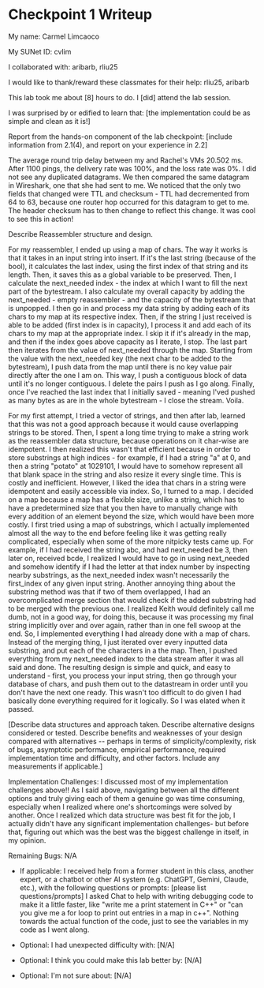 Checkpoint 1 Writeup
====================

My name: Carmel Limcaoco

My SUNet ID: cvlim

I collaborated with: aribarb, rliu25

I would like to thank/reward these classmates for their help: rliu25, aribarb

This lab took me about [8] hours to do. I [did] attend the lab session.

I was surprised by or edified to learn that: [the implementation could be as simple and clean as it is!]

Report from the hands-on component of the lab checkpoint: [include
information from 2.1(4), and report on your experience in 2.2]

The average round trip delay between my and Rachel's VMs 20.502 ms. 
After 1100 pings, the delivery rate was 100%, and the loss rate was 0%.
I did not see any duplicated datagrams. 
We then compared the same datagram in Wireshark, one that she had sent to me.
We noticed that the only two fields that changed were TTL and checksum - TTL 
had decremented from 64 to 63, because one router hop occurred for this datagram
to get to me. The header checksum has to then change to reflect this change.
It was cool to see this in action!

Describe Reassembler structure and design. 

For my reassembler, I ended up using a map of chars. The way it works is that
it takes in an input string into insert.
If it's the last string (because of the bool), it calculates the last index,
using the first index of that string and its length. Then, it saves this as a
global variable to be preserved.
Then, I calculate the next_needed index - the index at which I want to fill the
next part of the bytestream. I also calculate my overall capacity by adding
the next_needed - empty reassembler - and the capacity of the bytestream that is
unpopped. I then go in and process my data string by adding each of its chars
to my map at its respective index.
Then, if the string I just received is able to be added (first index is in capacity), I process it
and add each of its chars to my map at the appropriate index. I skip it if it's already
in the map, and then if the index goes above capacity as I iterate, I stop.
The last part then iterates from the value of next_needed through the map.
Starting from the value with the next_needed key (the next char to be added to
the bytestream), I push data from the map until there is no key value pair directly
after the one I am on. This way, I push a contiguous block of data until it's no longer
contiguous. I delete the pairs I push as I go along.
Finally, once I've reached the last index that I initially saved - meaning I'ved pushed
as many bytes as are in the whole bytestream - I close the stream. Voila.

For my first attempt, I tried a vector of strings, and then after lab, learned
that this was not a good approach because it would cause overlapping strings to 
be stored. Then, I spent a long time trying to make a string work as the 
reassembler data structure, because operations on it char-wise are idempotent. I then realized
this wasn't that efficient because in order to store substrings at high indices - 
for example, if I had a string "a" at 0, and then a string "potato" at 1029101, I
would have to somehow represent all that blank space in the string and also resize it
every single time. This is costly and inefficient. However, I liked the idea that
chars in a string were idempotent and easily accessible via index.
So, I turned to a map. I decided on a map because a map has a flexible size, unlike
a string, which has to have a predetermined size that you then have to manually
change with every addition of an element beyond the size, which would have been 
more costly.
I first tried using a map of substrings, which I actually implemented almost all the 
way to the end before feeling like it was getting really complicated, especially when 
some of the more nitpicky tests came up. For example, if I had received 
the string abc, and had next_needed be 3, then later on, received 
bcde, I realized I would have to go in using next_needed and somehow identify if I had
the letter at that index number by inspecting nearby substrings, as the next_needed
index wasn't necessarily the first_index of any given input string.
Another annoying thing about the substring method was that if two of them overlapped,
I had an overcomplicated merge section that would check if the added substring had 
to be merged with the previous one. I realized Keith would definitely call me dumb, not in
a good way, for doing this, because it was processing my final string implicitly over
and over again, rather than in one fell swoop at the end.
So, I implemented everything I had already done with a map of chars. Instead of 
the merging thing, I just iterated over every inputted data substring, and put each of the
characters in a the map. Then, I pushed everything from my next_needed index to the data
stream after it was all said and done. The resulting design is simple and quick, and easy to
understand - first, you process your input string, then go through your database of chars, and
push them out to the datastream in order until you don't have the next one ready.
This wasn't too difficult to do given I had basically done everything required for it logically.
So I was elated when it passed. 

[Describe data structures and
approach taken. Describe alternative designs considered or tested.
Describe benefits and weaknesses of your design compared with
alternatives -- perhaps in terms of simplicity/complexity, risk of
bugs, asymptotic performance, empirical performance, required
implementation time and difficulty, and other factors. Include any
measurements if applicable.]

Implementation Challenges:
I discussed most of my implementation challenges above!! As I said above,
navigating between all the different options and truly giving each of them
a genuine go was time consuming, especially when I realized where one's shortcomings
were solved by another. Once I realized which data structure was best fit for the job,
I actually didn't have any significant implementation challenges- but before that,
figuring out which was the best was the biggest challenge in itself, in my opinion.

Remaining Bugs:
N/A

- If applicable: I received help from a former student in this class,
  another expert, or a chatbot or other AI system (e.g. ChatGPT,
  Gemini, Claude, etc.), with the following questions or prompts:
  [please list questions/prompts]
    I asked Chat to help with writing debugging code to make it a little faster, like "write me a print statement in C++" or
    "can you give me a for loop to print out entries in a map in c++". Nothing towards the actual function of the code, just
    to see the variables in my code as I went along.

- Optional: I had unexpected difficulty with: [N/A]

- Optional: I think you could make this lab better by: [N/A]

- Optional: I'm not sure about: [N/A]
